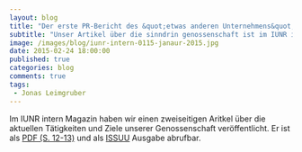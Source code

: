 ```yaml
---
layout: blog
title: "Der erste PR-Bericht des &quot;etwas anderen Unternehmens&quot;"
subtitle: "Unser Artikel über die sinndrin genossenschaft ist im IUNR intern Magazin #1/2015 erschienen."
image: /images/blog/iunr-intern-0115-janaur-2015.jpg
date: 2015-02-24 18:00:00
published: true
categories: blog
comments: true
tags:
 - Jonas Leimgruber
---
```

Im IUNR intern Magazin haben wir einen zweiseitigen Aritkel über die aktuellen Tätigkeiten und Ziele unserer Genossenschaft veröffentlicht. Er ist als [PDF (S. 12-13)][pdf] und als [ISSUU][issuu] Ausgabe abrufbar.

[issuu]: http://issuu.com/zhawlifesciences/docs/iunr_intern_1_2015/12
[pdf]: /files/sinndrin_genossenschaft-seite_12-im-iunr_intern_1_2015.pdf
